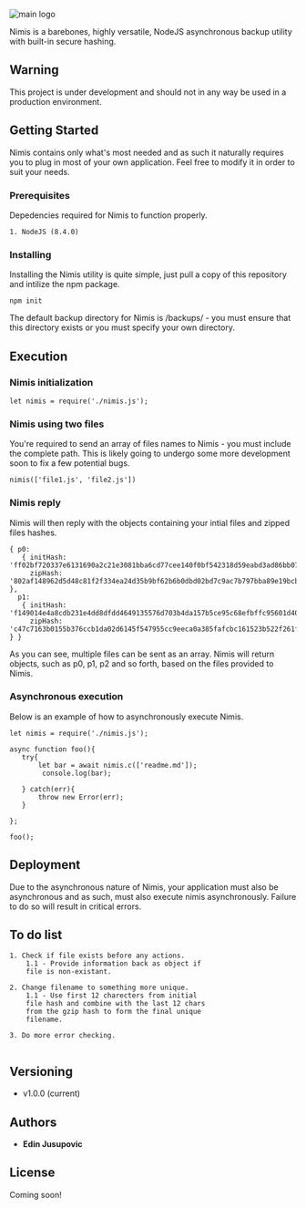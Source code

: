 ![main logo](https://i.imgur.com/5EBJAY7.png?raw=true "Main Logo")

Nimis is a barebones, highly versatile, NodeJS asynchronous backup utility with built-in secure hashing.

## Warning

This project is under development and should not in any way be used in a production environment. 

## Getting Started

Nimis contains only what's most needed and as such it naturally requires you to plug in most of your own application. Feel free to modify it in order to suit your needs. 

### Prerequisites

Depedencies required for Nimis to function properly. 

```
1. NodeJS (8.4.0)
```

### Installing

Installing the Nimis utility is quite simple, just pull a copy of this repository and intilize the npm package.

```
npm init 
```

The default backup directory for Nimis is /backups/ - you must ensure that this directory exists or you must specify your own directory. 

## Execution

### Nimis initialization

```
let nimis = require('./nimis.js'); 
```

### Nimis using two files

You're required to send an array of files names to Nimis - you must include the complete path. This is likely going to undergo some more development soon to fix a few potential bugs. 

```
nimis(['file1.js', 'file2.js'])
```

### Nimis reply 
Nimis will then reply with the objects containing your intial files and zipped files  hashes. 

```
{ p0: 
   { initHash: 'ff02bf720337e6131690a2c21e3081bba6cd77cee140f0bf542318d59eabd3ad86bb072fe88157de59ed0ee616c0670b68c527163bc53d5843b5997707815bab',
     zipHash: '802af148962d5d48c81f2f334ea24d35b9bf62b6b0dbd02bd7c9ac7b797bba89e19bcb55652598c0956d0f0814c0d3e4de5671e98c61b5c978cb93b89a4b769c' },
  p1: 
   { initHash: 'f149014e4a8cdb231e4dd8dfdd4649135576d703b4da157b5ce95c68efbffc95601d4016e542666fc8a08920084d6e6caeecf7d9b1f036f4230c57c7d64b31f9',
     zipHash: 'c47c7163b0155b376ccb1da02d6145f547955cc9eeca0a385fafcbc161523b522f261f717251d0ed905a7a891d6fc69e56adf5fe7c5ec5bdcbd2c13039fae53b' } }
```

As you can see, multiple files can be sent as an array. Nimis will return objects, such as p0, p1, p2 and so forth, based on the files provided to Nimis. 


### Asynchronous execution
Below is an example of how to asynchronously execute Nimis. 

```
let nimis = require('./nimis.js'); 

async function foo(){
   try{
       let bar = await nimis.c(['readme.md']); 
        console.log(bar);
       
   } catch(err){
       throw new Error(err); 
   }
    
}; 

foo();
```


## Deployment

Due to the asynchronous nature of Nimis, your application must also be asynchronous and as such, must also execute nimis asynchronously. Failure to do so will result in critical errors. 


## To do list

```
1. Check if file exists before any actions. 
    1.1 - Provide information back as object if
    file is non-existant. 
    
2. Change filename to something more unique. 
    1.1 - Use first 12 charecters from initial
    file hash and combine with the last 12 chars
    from the gzip hash to form the final unique
    filename. 

3. Do more error checking. 
    
```

## Versioning

* v1.0.0 (current) 

## Authors

* **Edin Jusupovic** 


## License

Coming soon!


